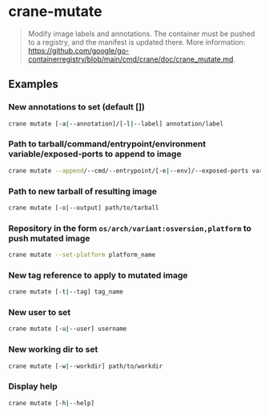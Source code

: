 # crane-mutate

> Modify image labels and annotations. The container must be pushed to a registry, and the manifest is updated there. More information: <https://github.com/google/go-containerregistry/blob/main/cmd/crane/doc/crane_mutate.md>.

## Examples

### New annotations to set (default [])

```bash
crane mutate [-a|--annotation]/[-l|--label] annotation/label
```

### Path to tarball/command/entrypoint/environment variable/exposed-ports to append to image

```bash
crane mutate --append/--cmd/--entrypoint/[-e|--env]/--exposed-ports var1 var2 ...
```

### Path to new tarball of resulting image

```bash
crane mutate [-o|--output] path/to/tarball
```

### Repository in the form `os/arch/variant:osversion,platform` to push mutated image

```bash
crane mutate --set-platform platform_name
```

### New tag reference to apply to mutated image

```bash
crane mutate [-t|--tag] tag_name
```

### New user to set

```bash
crane mutate [-u|--user] username
```

### New working dir to set

```bash
crane mutate [-w|--workdir] path/to/workdir
```

### Display help

```bash
crane mutate [-h|--help]
```
